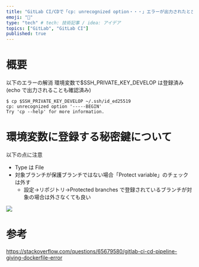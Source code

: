 ```yaml
---
title: "GitLab CI/CDで「cp: unrecognized option・・・」エラーが出力されたとき"
emoji: "🙌"
type: "tech" # tech: 技術記事 / idea: アイデア
topics: ["GitLab", "GitLab CI"]
published: true
---
```


# 概要

以下のエラーの解消
環境変数で$SSH_PRIVATE_KEY_DEVELOP は登録済み(echo で出力されることも確認済み)

```
$ cp $SSH_PRIVATE_KEY_DEVELOP ~/.ssh/id_ed25519
cp: unrecognized option '-----BEGIN'
Try 'cp --help' for more information.
```

# 環境変数に登録する秘密鍵について

以下の点に注意

- Type は File
- 対象ブランチが保護ブランチではない場合「Protect variable」のチェックは外す
  - 設定->リポジトリ->Protected branches で登録されているブランチが対象の場合は外さなくても良い

![](https://storage.googleapis.com/zenn-user-upload/b21d196bee30-20230515.png)

# 参考

https://stackoverflow.com/questions/65679580/gitlab-ci-cd-pipeline-giving-dockerfile-error

